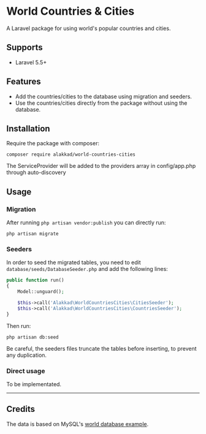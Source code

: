 World Countries & Cities
========================

A Laravel package for using world's popular countries and cities.

## Supports

- Laravel 5.5+

## Features

- Add the countries/cities to the database using migration and seeders.
- Use the countries/cities directly from the package without using the database.

## Installation

Require the package with composer:
```
composer require alakkad/world-countries-cities
```

The ServiceProvider will be added to the providers array in config/app.php through
auto-discovery

## Usage

### Migration

After running `php artisan vendor:publish` you can directly run:
```
php artisan migrate
```

### Seeders
In order to seed the migrated tables, you need to edit `database/seeds/DatabaseSeeder.php` and add the following lines:
```php
public function run()
{
    Model::unguard();

    $this->call('Alakkad\WorldCountriesCities\CitiesSeeder');
    $this->call('Alakkad\WorldCountriesCities\CountriesSeeder');
}
```

Then run:
```
php artisan db:seed
```

Be careful, the seeders files truncate the tables before inserting, to prevent any duplication.

### Direct usage

To be implementated.

---

## Credits

The data is based on MySQL's [world database example](https://dev.mysql.com/doc/world-setup/en/).
